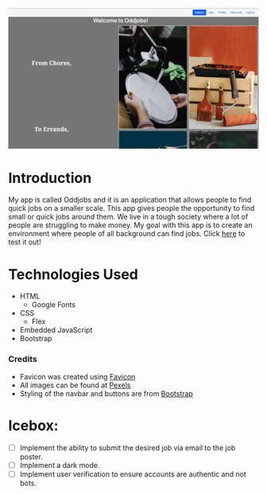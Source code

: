 
![screenshot](/public/images/readMeScreenshot.png)
# Introduction

My app is called Oddjobs and it is an application that allows people to find quick jobs on a smaller scale. This app gives people the opportunity to find small or quick jobs around them. We live in a tough society where a lot of people are struggling to make money. My goal with this app is to create an environment where people of all background can find jobs. Click [here](https://oddjobs.fly.dev) to test it out!

# Technologies Used
  - HTML
    - Google Fonts
  - CSS
    - Flex
  - Embedded JavaScript
  - Bootstrap

### Credits
  - Favicon was created using [Favicon](https://favicon.io/favicon-generator/)
  - All images can be found at [Pexels](https://www.pexels.com/)
  - Styling of the navbar and buttons are from [Bootstrap](https://getbootstrap.com/)

# Icebox:
  - [ ] Implement the ability to submit the desired job via email to the job poster.
  - [ ] Implement a dark mode.
  - [ ] Implement user verification to ensure accounts are authentic and not bots.